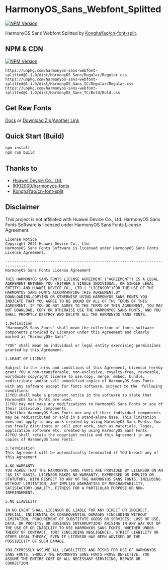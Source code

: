 # HarmonyOS_Sans_Webfont_Splitted

[![NPM Version](https://img.shields.io/npm/v/harmonyos-sans-webfont-splitted)](https://www.npmjs.com/package/harmonyos-sans-webfont-splitted)

HarmonyOS Sans Webfont Splitted by [KonghaYao/cn-font-split](https://github.com/KonghaYao/cn-font-split/tree/release/packages/ffi-js).

## NPM & CDN

[![NPM Version](https://img.shields.io/npm/v/harmonyos-sans-webfont-splitted)](https://www.npmjs.com/package/harmonyos-sans-webfont-splitted)

```plain
https://unpkg.com/harmonyos-sans-webfont-splitted@1.1.0/dist/HarmonyOS_Sans/Regular/Regular.css
https://unpkg.com/harmonyos-sans-webfont-splitted@1.1.0/dist/HarmonyOS_Sans_SC/Regular/Regular.css
https://unpkg.com/harmonyos-sans-webfont-splitted@1.1.0/dist/HarmonyOS_Sans_TC/Bold/Bold.css
```

## Get Raw Fonts

[Docs](https://developer.huawei.com/consumer/cn/doc/design-guides/font-0000001828772001#section55510217189) or [Download Zip](https://developer.huawei.com/images/download/next/HarmonyOS-Sans-v2.zip)/[Another Link](https://alliance-communityfile-drcn.dbankcdn.com/FileServer/getFile/cmtyManage/011/111/111/0000000000011111111.20250923104318.11664078982054632530113858317517:50001231000000:2800:C0DB7AC2067D28B96607BC0D598A48EAF74CA1B7D936B819A36F67CB6E071F30.zip?needInitFileName=true)

## Quick Start (Build)

```sh
npm install
npm run build
```

## Thanks to

-   [Huawei Device Co., Ltd.](https://www.huawei.com/)
-   [IKKI2000/harmonyos-fonts](https://github.com/IKKI2000/harmonyos-fonts)
-   [KonghaYao/cn-font-split](https://github.com/KonghaYao/cn-font-split)

## Disclaimer

This project is not affiliated with Huawei Device Co., Ltd. HarmonyOS Sans Fonts Software is licensed under HarmonyOS Sans Fonts License Agreement.

```plain
License Notice
Copyright 2021 Huawei Device Co., Ltd.
HarmonyOS Sans Fonts Software is licensed under HarmonyOS Sans Fonts License Agreement.

--------------------------------------------------------------------------------
HarmonyOS Sans Fonts License Agreement

THIS HARMONYOS SANS FONTS LICENSE AGREEMENT ("AGREEMENT") IS A LEGAL AGREEMENT BETWEEN YOU (EITHER A SINGLE INDIVIDUAL, OR SINGLE LEGAL ENTITY) AND HUAWEI DEVICE CO., LTD.( "LICENSOR")FOR THE USE OF THE HARMONYOS SANS FONTS ACCOMPANYING THIS AGREEMENT.BY DOWNLOADING,COPYING OR OTHERWISE USING HARMONYOS SANS FONTS YOU INDICATE THAT YOU AGREE TO BE BOUND BY ALL OF THE TERMS OF THIS AGREEMENT. IF YOU DO NOT AGREE TO THE TERMS OF THIS AGREEMENT, YOU MAY NOT DOWNLOAD, COPY OR OTHERWISE USE THE HARMONYOS SANS FONTS, AND YOU SHALL PROMPTLY DESTROY AND DELETE ALL THE HARMONYOS SANS FONTS.

1.Definition
"HarmonyOS Sans Fonts" shall mean the collection of fonts software components provided by Licensor under this Agreement and clearly marked as "HarmonyOS¬ Sans".

"YOU" shall mean an individual or legal entity exercising permissions granted by this Agreement.

2.GRANT OF LICENSE

Subject to the terms and conditions of this Agreement, Licensor hereby grant YOU a non-transferable, non-exclusive, royalty-free, revocable, worldwide copyright license to use,copy, merge, embed, bundle, redistribute and/or sell unmodified copies of HarmonyOS Sans Fonts with any software except for fonts software，subject to the  following conditions:
1)YOU shall make a prominent notice in the software to state that HarmonyOS Sans Fonts are used.
2)YOU may not make any modifications to HarmonyOS Sans Fonts or any of their individual components.
3)Neither HarmonyOS Sans Fonts nor any of their individual components may be redistributed or sold in a stand-alone base. This limitation does not apply to any work created by using HarmonyOS Sans Fonts. You can freely distribute or sell your work, such as materials, logos, application software etc. created by using HarmonyOS Sans Fonts.
4)YOU shall retain the copyright notice and this Agreement in any copies of HarmonyOS Sans Fonts.

3.Termination
This Agreement will be automatically terminated if YOU breach any of this Agreement.

4.NO WARRANTY
YOU AGREE THAT THE HARMONYOS SANS FONTS ARE PROVIDED BY LICENSOR ON AN "AS IS" BASIS. LICENSOR MAKES NO WARRANTY, EXPRESSED OR IMPLIED OR STATUTORY, WITH RESPECT TO ANY OF THE HARMONYOS SANS FONTS, INCLUDING WITHOUT LIMITATION, ANY IMPLIED WARRANTIES OF MERCHANTABILITY, SATISFACTORY QUALITY, FITNESS FOR A PARTICULAR PURPOSE OR NON-INFRINGEMENT.

5.NO LIABILITY

IN NO EVENT SHALL LICENSOR BE LIABLE FOR ANY DIRECT OR INDIRECT, SPECIAL, INCIDENTAL OR CONSEQUENTIAL DAMAGES (INCLUDING WITHOUT LIMITATION, PROCUREMENT OF SUBSTITUTE GOODS OR SERVICES; LOSS OF USE, DATA, OR PROFITS; OR BUSINESS INTERRUPTION) ARISING IN ANY WAY OUT OF THE USE OF OR INABILITY TO USE HARMONYOS SANS FONTS, WHETHER UNDER THEORY OF CONTRACT, TORT (INCLUDING NEGLIGENCE), STRICT LIABILITY OR OTHER LEGAL THEORY, EVEN IF LICENSOR HAS BEEN ADVISED OF THE POSSIBILITY OF SUCH DAMAGE.

YOU EXPRESSLY ASSUME ALL LIABILITIES AND RISKS FOR USE OF HARMONYOS SANS FONTS. SHOULD THE HARMONYOS SANS FONTS PROVE DEFECTIVE, YOU ASSUME THE ENTIRE COST OF ALL NECESSARY SERVICING, REPAIR OR CORRECTION.
```
